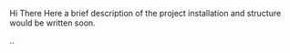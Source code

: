 Hi There 
  Here a brief description of the project installation and structure would be written soon.

  ..
